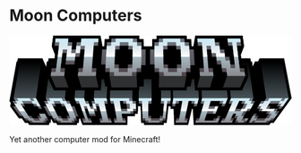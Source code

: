 # Moon Computers
![Moon Computers Title](https://github.com/Zetalasis/MoonComputers/blob/master/src/main/resources/assets/moon-computers/title.png?raw=true)

Yet another computer mod for Minecraft!
